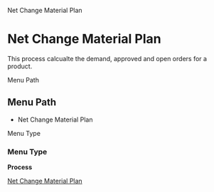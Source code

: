 
Net Change Material Plan
# Net Change Material Plan


This process calcualte the demand, approved and open orders for a product.

Menu Path
## Menu Path



- Net Change Material Plan

Menu Type
### Menu Type

**Process**


[Net Change Material Plan](../../process-mrp_net_change-material-plan.md)